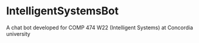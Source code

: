 # IntelligentSystemsBot
A chat bot developed for COMP 474 W22 (Intelligent Systems) at Concordia university
